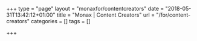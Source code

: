 +++
type = "page"
layout = "monaxfor/contentcreators"
date = "2018-05-31T13:42:12+01:00"
title = "Monax | Content Creators"
url = "/for/content-creators"
categories = []
tags = []

+++
